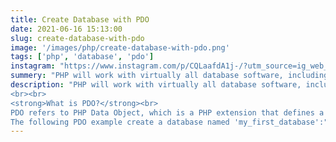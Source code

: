 ```yaml
---
title: Create Database with PDO
date: 2021-06-16 15:13:00
slug: create-database-with-pdo
image: '/images/php/create-database-with-pdo.png'
tags: ['php', 'database', 'pdo']
instagram: "https://www.instagram.com/p/CQLaafdA1j-/?utm_source=ig_web_copy_link"
summery: "PHP will work with virtually all database software, including Oracle and Sybase but most commonly used is freely available MySQL database."
description: "PHP will work with virtually all database software, including Oracle and Sybase but most commonly used is freely available MySQL database.
<br><br>
<strong>What is PDO?</strong><br>
PDO refers to PHP Data Object, which is a PHP extension that defines a lightweight and consistent interface for accessing a database in PHP. It is a set of PHP extensions which provide a core PDO class and database-specific driver. Each database driver can expose database-specific features as a regular extension function that implements the PDO interface.<br><br>
The following PDO example create a database named 'my_first_database':"
---
```

